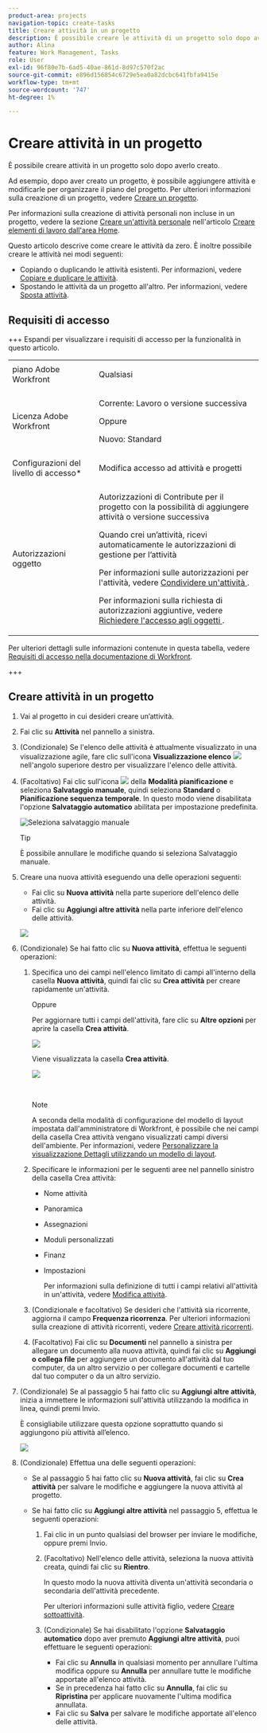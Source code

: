 ```yaml
---
product-area: projects
navigation-topic: create-tasks
title: Creare attività in un progetto
description: È possibile creare le attività di un progetto solo dopo averlo creato.
author: Alina
feature: Work Management, Tasks
role: User
exl-id: 96f80e7b-6ad5-40ae-861d-8d97c570f2ac
source-git-commit: e896d156854c6729e5ea0a82dcbc641fbfa9415e
workflow-type: tm+mt
source-wordcount: '747'
ht-degree: 1%

---
```


# Creare attività in un progetto

<!-- Audited: 1/2024 -->

È possibile creare attività in un progetto solo dopo averlo creato.

Ad esempio, dopo aver creato un progetto, è possibile aggiungere attività e modificarle per organizzare il piano del progetto. Per ulteriori informazioni sulla creazione di un progetto, vedere [Creare un progetto](../../../manage-work/projects/create-projects/create-project.md).

Per informazioni sulla creazione di attività personali non incluse in un progetto, vedere la sezione [Creare un&#39;attività personale](../../../workfront-basics/using-home/using-the-home-area/create-work-items-in-home.md#create-a-personal-task) nell&#39;articolo [Creare elementi di lavoro dall&#39;area Home](../../../workfront-basics/using-home/using-the-home-area/create-work-items-in-home.md).

Questo articolo descrive come creare le attività da zero. È inoltre possibile creare le attività nei modi seguenti:

* Copiando o duplicando le attività esistenti. Per informazioni, vedere [Copiare e duplicare le attività](../../../manage-work/tasks/manage-tasks/copy-and-duplicate-tasks.md).
* Spostando le attività da un progetto all&#39;altro. Per informazioni, vedere [Sposta attività](../../../manage-work/tasks/manage-tasks/move-tasks.md).

## Requisiti di accesso

+++ Espandi per visualizzare i requisiti di accesso per la funzionalità in questo articolo.

<table style="table-layout:auto"> 
 <col> 
 <col> 
 <tbody> 
  <tr> 
   <td role="rowheader">piano Adobe Workfront</td> 
   <td> <p>Qualsiasi</p> </td> 
  </tr> 
  <tr> 
   <td role="rowheader"> <p role="rowheader">Licenza Adobe Workfront</p> </td> 
   <td><p>Corrente: Lavoro o versione successiva</p> 
   Oppure
   <p>Nuovo: Standard</p> </td> 
  </tr> 
  <tr> 
   <td role="rowheader">Configurazioni del livello di accesso*</td> 
   <td> <p>Modifica accesso ad attività e progetti</p></td> 
  </tr> 
  <tr> 
   <td role="rowheader">Autorizzazioni oggetto</td> 
   <td> <p>Autorizzazioni di Contribute per il progetto con la possibilità di aggiungere attività o versione successiva</p> <p>Quando crei un’attività, ricevi automaticamente le autorizzazioni di gestione per l’attività</p> <p> Per informazioni sulle autorizzazioni per l'attività, vedere <a href="../../../workfront-basics/grant-and-request-access-to-objects/share-a-task.md" class="MCXref xref">Condividere un'attività </a>. </p> <p>Per informazioni sulla richiesta di autorizzazioni aggiuntive, vedere <a href="../../../workfront-basics/grant-and-request-access-to-objects/request-access.md" class="MCXref xref">Richiedere l'accesso agli oggetti </a>.</p> </td> 
  </tr> 
 </tbody> 
</table>

Per ulteriori dettagli sulle informazioni contenute in questa tabella, vedere [Requisiti di accesso nella documentazione di Workfront](/help/quicksilver/administration-and-setup/add-users/access-levels-and-object-permissions/access-level-requirements-in-documentation.md).

+++

## Creare attività in un progetto

1. Vai al progetto in cui desideri creare un’attività.
1. Fai clic su **Attività** nel pannello a sinistra.
1. (Condizionale) Se l&#39;elenco delle attività è attualmente visualizzato in una visualizzazione agile, fare clic sull&#39;icona **Visualizzazione elenco** ![](assets/list-view-in-agile-view-for-tasks.png) nell&#39;angolo superiore destro per visualizzare l&#39;elenco delle attività.
1. (Facoltativo) Fai clic sull&#39;icona ![](assets/nwe-plan-mode-icon-task-list.png) della **Modalità pianificazione** e seleziona **Salvataggio manuale**, quindi seleziona **Standard** o **Pianificazione sequenza temporale**. In questo modo viene disabilitata l&#39;opzione **Salvataggio automatico** abilitata per impostazione predefinita.

   ![Seleziona salvataggio manuale](assets/manual-save-option.png)

   >[!TIP]
   >
   >È possibile annullare le modifiche quando si seleziona Salvataggio manuale.

1. Creare una nuova attività eseguendo una delle operazioni seguenti:

   * Fai clic su **Nuova attività** nella parte superiore dell&#39;elenco delle attività.
   * Fai clic su **Aggiungi altre attività** nella parte inferiore dell&#39;elenco delle attività.

   ![](assets/qs-new-task-or-add-task-buttons-in-list-highlighted-350x242.png)

1. (Condizionale) Se hai fatto clic su **Nuova attività**, effettua le seguenti operazioni:

   1. Specifica uno dei campi nell&#39;elenco limitato di campi all&#39;interno della casella **Nuova attività**, quindi fai clic su **Crea attività** per creare rapidamente un&#39;attività.

      Oppure

      Per aggiornare tutti i campi dell&#39;attività, fare clic su **Altre opzioni** per aprire la casella **Crea attività**.

      ![](assets/nwe-create-task-small-screen-350x272.png)

      Viene visualizzata la casella **Crea attività**.

      ![](assets/create-task-larger-box-nwe-350x244.png)

       

      >[!NOTE]
      >
      >A seconda della modalità di configurazione del modello di layout impostata dall&#39;amministratore di Workfront, è possibile che nei campi della casella Crea attività vengano visualizzati campi diversi dell&#39;ambiente. Per informazioni, vedere [Personalizzare la visualizzazione Dettagli utilizzando un modello di layout](../../../administration-and-setup/customize-workfront/use-layout-templates/customize-details-view-layout-template.md).

   1. Specificare le informazioni per le seguenti aree nel pannello sinistro della casella Crea attività:

      * Nome attività
      * Panoramica
      * Assegnazioni
      * Moduli personalizzati
      * Finanz
      * Impostazioni

        Per informazioni sulla definizione di tutti i campi relativi all&#39;attività in un&#39;attività, vedere [Modifica attività](../../../manage-work/tasks/manage-tasks/edit-tasks.md).

   1. (Condizionale e facoltativo) Se desideri che l&#39;attività sia ricorrente, aggiorna il campo **Frequenza ricorrenza**. Per ulteriori informazioni sulla creazione di attività ricorrenti, vedere [Creare attività ricorrenti](../../../manage-work/tasks/create-tasks/create-recurring-tasks.md).
   1. (Facoltativo) Fai clic su **Documenti** nel pannello a sinistra per allegare un documento alla nuova attività, quindi fai clic su **Aggiungi o collega file** per aggiungere un documento all&#39;attività dal tuo computer, da un altro servizio o per collegare documenti e cartelle dal tuo computer o da un altro servizio.

1. (Condizionale) Se al passaggio 5 hai fatto clic su **Aggiungi altre attività**, inizia a immettere le informazioni sull&#39;attività utilizzando la modifica in linea, quindi premi Invio.

   <!--
   <p data-mc-conditions="QuicksilverOrClassic.Draft mode">(NOTE: ensure this stays accurate)</p>
   -->

   È consigliabile utilizzare questa opzione soprattutto quando si aggiungono più attività all’elenco.

   ![](assets/add-more-tasks-inline.png)

1. (Condizionale) Effettua una delle seguenti operazioni:

   * Se al passaggio 5 hai fatto clic su **Nuova attività**, fai clic su **Crea attività** per salvare le modifiche e aggiungere la nuova attività al progetto.

     <!--   
     <p data-mc-conditions="QuicksilverOrClassic.Draft mode">(NOTE: is this step still right?)</p>   
     -->

   * Se hai fatto clic su **Aggiungi altre attività** nel passaggio 5, effettua le seguenti operazioni:

     <!--   
     <p data-mc-conditions="QuicksilverOrClassic.Draft mode">(NOTE: is this step still right?) </p>   
     -->

      1. Fai clic in un punto qualsiasi del browser per inviare le modifiche, oppure premi Invio.
      1. (Facoltativo) Nell&#39;elenco delle attività, seleziona la nuova attività creata, quindi fai clic su **Rientro**.

         In questo modo la nuova attività diventa un&#39;attività secondaria o secondaria dell&#39;attività precedente.

         Per ulteriori informazioni sulle attività figlio, vedere [Creare sottoattività](/help/quicksilver/manage-work/tasks/create-tasks/create-subtasks.md).

      1. (Condizionale) Se hai disabilitato l&#39;opzione **Salvataggio automatico** dopo aver premuto **Aggiungi altre attività**, puoi effettuare le seguenti operazioni:

         * Fai clic su **Annulla** in qualsiasi momento per annullare l&#39;ultima modifica oppure su **Annulla** per annullare tutte le modifiche apportate all&#39;elenco attività.
         * Se in precedenza hai fatto clic su **Annulla**, fai clic su **Ripristina** per applicare nuovamente l&#39;ultima modifica annullata.
         * Fai clic su **Salva** per salvare le modifiche apportate all&#39;elenco delle attività.
